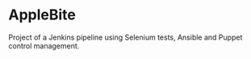 # AppleBite
Project of a Jenkins pipeline using Selenium tests, Ansible and Puppet control management.
